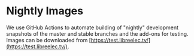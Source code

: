 # Nightly Images

We use GitHub Actions to automate building of "nightly" development snapshots of the master and stable branches and the add-ons for testing. Images can be downloaded from [https://test.libreelec.tv/](https://test.libreelec.tv/).
